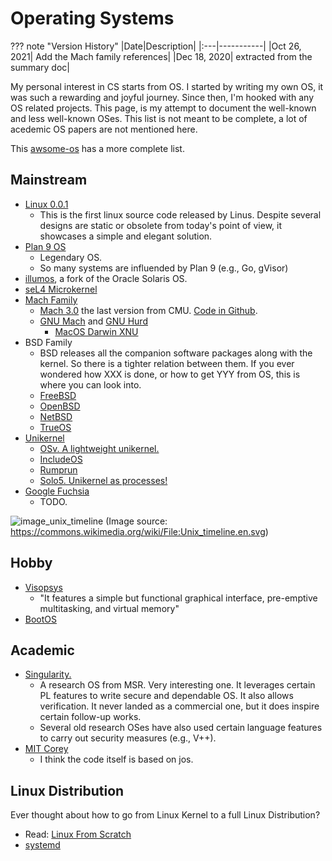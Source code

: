 # Operating Systems

??? note "Version History"
	|Date|Description|
	|:---|-----------|
	|Oct 26, 2021| Add the Mach family references|
	|Dec 18, 2020| extracted from the summary doc|

My personal interest in CS starts from OS.
I started by writing my own OS, it was such a rewarding and joyful journey.
Since then, I'm hooked with any OS related projects.
This page, is my attempt to document the well-known and less well-known OSes.
This list is not meant to be complete, a lot of acedemic OS papers are not mentioned here.

This [awsome-os](https://github.com/jubalh/awesome-os) has a more complete list.

## Mainstream

- [Linux 0.0.1](https://github.com/lastweek/linux-0.01)
	- This is the first linux source code released by Linus.
	  Despite several designs are static
	  or obsolete from today's point of view, it showcases a simple and elegant solution.
- [Plan 9 OS](https://github.com/lastweek/source-plan9)
	- Legendary OS.
	- So many systems are influended by Plan 9 (e.g., Go, gVisor)
- [illumos](https://github.com/lastweek/source-illumos-gate), a fork of the Oracle Solaris OS.
- [seL4 Microkernel](https://github.com/lastweek/source-seL4)
- [Mach Family](https://en.wikipedia.org/wiki/Mach_(kernel))
	- [Mach 3.0](https://www.cs.cmu.edu/afs/cs/project/mach/public/www/sources/sources_top.html) the last version from CMU. [Code in Github](https://github.com/lastweek/source-mach).
	- [GNU Mach](https://en.wikipedia.org/wiki/GNU_Mach) and [GNU Hurd](https://en.wikipedia.org/wiki/GNU_Hurd)
        - [MacOS Darwin XNU](https://github.com/lastweek/source-darwin-xnu)
- BSD Family
	- BSD releases all the companion software packages along with the kernel.
	  So there is a tighter relation between them.
	  If you ever wondered how XXX is done, or how to get YYY from OS, this is where you can look into.
	- [FreeBSD](https://github.com/lastweek/source-freebsd)
	- [OpenBSD](https://github.com/openbsd/src)
	- [NetBSD](https://github.com/NetBSD/src)
	- [TrueOS](https://github.com/trueos/trueos)
- [Unikernel](http://unikernel.org/)
	- [OSv. A lightweight unikernel.](https://github.com/lastweek/source-osv)
	- [IncludeOS](https://github.com/lastweek/source-IncludeOS)
	- [Rumprun](https://github.com/lastweek/source-rumprun)
	- [Solo5. Unikernel as processes!](https://github.com/lastweek/source-solo5)
- [Google Fuchsia](https://fuchsia.dev/)
	- TODO.

![image_unix_timeline](../../images/unix_timeline.png)
(Image source: https://commons.wikimedia.org/wiki/File:Unix_timeline.en.svg)

## Hobby

- [Visopsys](https://visopsys.org/)
	- "It features a simple but functional graphical interface, pre-emptive multitasking, and virtual memory"
- [BootOS](https://github.com/nanochess/bootOS)

## Academic

- [Singularity.](https://github.com/lastweek/source-singularity)
	- A research OS from MSR. Very interesting one.
	  It leverages certain PL features to write secure and dependable OS.
	  It also allows verification. It never landed as a commercial one,
	  but it does inspire certain follow-up works.
	- Several old research OSes have also used certain language features
	to carry out security measures (e.g., V++).
- [MIT Corey](https://github.com/lastweek/source-corey)
	- I think the code itself is based on jos.

## Linux Distribution

Ever thought about how to go from Linux Kernel to a full Linux Distribution?

- Read: [Linux From Scratch](http://www.linuxfromscratch.org/lfs/view/10.0/)
- [systemd](https://systemd.io/)

